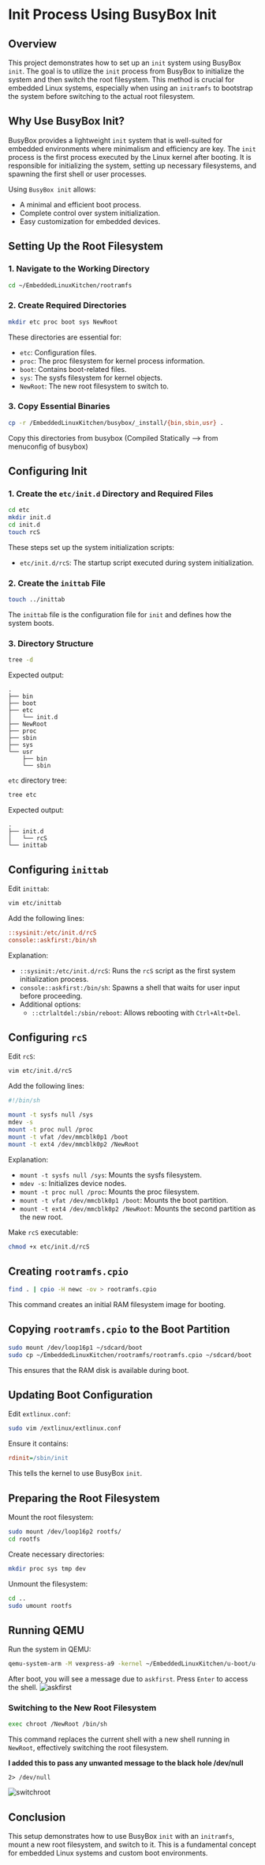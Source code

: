 # Init Process Using BusyBox Init

## Overview
This project demonstrates how to set up an `init` system using BusyBox `init`. The goal is to utilize the `init` process from BusyBox to initialize the system and then switch the root filesystem. This method is crucial for embedded Linux systems, especially when using an `initramfs` to bootstrap the system before switching to the actual root filesystem.

## Why Use BusyBox Init?
BusyBox provides a lightweight `init` system that is well-suited for embedded environments where minimalism and efficiency are key. The `init` process is the first process executed by the Linux kernel after booting. It is responsible for initializing the system, setting up necessary filesystems, and spawning the first shell or user processes.

Using `BusyBox init` allows:
- A minimal and efficient boot process.
- Complete control over system initialization.
- Easy customization for embedded devices.

## Setting Up the Root Filesystem

### 1. Navigate to the Working Directory
```sh
cd ~/EmbeddedLinuxKitchen/rootramfs
```

### 2. Create Required Directories
```sh
mkdir etc proc boot sys NewRoot
```
These directories are essential for:
- `etc`: Configuration files.
- `proc`: The proc filesystem for kernel process information.
- `boot`: Contains boot-related files.
- `sys`: The sysfs filesystem for kernel objects.
- `NewRoot`: The new root filesystem to switch to.

### 3. Copy Essential Binaries
```sh
cp -r /EmbeddedLinuxKitchen/busybox/_install/{bin,sbin,usr} .
```
Copy this directories from busybox (Compiled Statically --> from menuconfig of busybox)

## Configuring Init

### 1. Create the `etc/init.d` Directory and Required Files
```sh
cd etc
mkdir init.d
cd init.d
touch rcS
```
These steps set up the system initialization scripts:
- `etc/init.d/rcS`: The startup script executed during system initialization.

### 2. Create the `inittab` File
```sh
touch ../inittab
```
The `inittab` file is the configuration file for `init` and defines how the system boots.

### 3. Directory Structure
```sh
tree -d
```
Expected output:
```
.
├── bin
├── boot
├── etc
│   └── init.d
├── NewRoot
├── proc
├── sbin
├── sys
└── usr
    ├── bin
    └── sbin
```

`etc` directory tree:
```sh
tree etc
```
Expected output:
```
.
├── init.d
│   └── rcS
└── inittab
```

## Configuring `inittab`
Edit `inittab`:
```sh
vim etc/inittab
```
Add the following lines:
```ini
::sysinit:/etc/init.d/rcS
console::askfirst:/bin/sh
```
Explanation:
- `::sysinit:/etc/init.d/rcS`: Runs the `rcS` script as the first system initialization process.
- `console::askfirst:/bin/sh`: Spawns a shell that waits for user input before proceeding.
- Additional options:
  - `::ctrlaltdel:/sbin/reboot`: Allows rebooting with `Ctrl+Alt+Del`.

## Configuring `rcS`
Edit `rcS`:
```sh
vim etc/init.d/rcS
```
Add the following lines:
```sh
#!/bin/sh

mount -t sysfs null /sys
mdev -s
mount -t proc null /proc
mount -t vfat /dev/mmcblk0p1 /boot
mount -t ext4 /dev/mmcblk0p2 /NewRoot
```
Explanation:
- `mount -t sysfs null /sys`: Mounts the sysfs filesystem.
- `mdev -s`: Initializes device nodes.
- `mount -t proc null /proc`: Mounts the proc filesystem.
- `mount -t vfat /dev/mmcblk0p1 /boot`: Mounts the boot partition.
- `mount -t ext4 /dev/mmcblk0p2 /NewRoot`: Mounts the second partition as the new root.

Make `rcS` executable:
```sh
chmod +x etc/init.d/rcS
```

## Creating `rootramfs.cpio`
```sh
find . | cpio -H newc -ov > rootramfs.cpio
```
This command creates an initial RAM filesystem image for booting.

## Copying `rootramfs.cpio` to the Boot Partition
```sh
sudo mount /dev/loop16p1 ~/sdcard/boot
sudo cp ~/EmbeddedLinuxKitchen/rootramfs/rootramfs.cpio ~/sdcard/boot
```
This ensures that the RAM disk is available during boot.

## Updating Boot Configuration
Edit `extlinux.conf`:
```sh
sudo vim /extlinux/extlinux.conf
```
Ensure it contains:
```ini
rdinit=/sbin/init
```
This tells the kernel to use BusyBox `init`.

## Preparing the Root Filesystem
Mount the root filesystem:
```sh
sudo mount /dev/loop16p2 rootfs/
cd rootfs
```
Create necessary directories:
```sh
mkdir proc sys tmp dev
```
Unmount the filesystem:
```sh
cd ..
sudo umount rootfs
```

## Running QEMU
Run the system in QEMU:
```sh
qemu-system-arm -M vexpress-a9 -kernel ~/EmbeddedLinuxKitchen/u-boot/u-boot -nographic -sd ~/sdcard/sd.img
```
After boot, you will see a message due to `askfirst`. Press `Enter` to access the shell.
![askfirst](Results/askfirst.png)

### Switching to the New Root Filesystem
```sh
exec chroot /NewRoot /bin/sh
```
This command replaces the current shell with a new shell running in `NewRoot`, effectively switching the root filesystem.

**I added this to pass any unwanted message to the black hole /dev/null**
```
2> /dev/null 
```
![switchroot](Results/switchroot.png)

## Conclusion
This setup demonstrates how to use BusyBox `init` with an `initramfs`, mount a new root filesystem, and switch to it. This is a fundamental concept for embedded Linux systems and custom boot environments.
